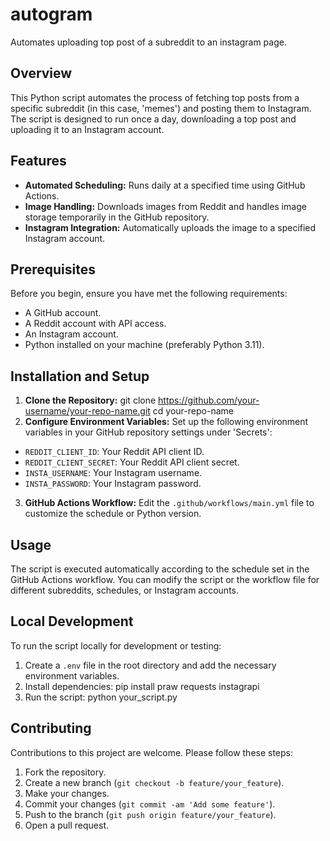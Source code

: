 # autogram
Automates uploading top post of a subreddit to an instagram page.

## Overview
This Python script automates the process of fetching top posts from a specific subreddit (in this case, 'memes') and posting them to Instagram. The script is designed to run once a day, downloading a top post and uploading it to an Instagram account.

## Features
- **Automated Scheduling:** Runs daily at a specified time using GitHub Actions.
- **Image Handling:** Downloads images from Reddit and handles image storage temporarily in the GitHub repository.
- **Instagram Integration:** Automatically uploads the image to a specified Instagram account.

## Prerequisites
Before you begin, ensure you have met the following requirements:
- A GitHub account.
- A Reddit account with API access.
- An Instagram account.
- Python installed on your machine (preferably Python 3.11).

## Installation and Setup
1. **Clone the Repository:**
git clone https://github.com/your-username/your-repo-name.git
cd your-repo-name
2. **Configure Environment Variables:**
Set up the following environment variables in your GitHub repository settings under 'Secrets':
- `REDDIT_CLIENT_ID`: Your Reddit API client ID.
- `REDDIT_CLIENT_SECRET`: Your Reddit API client secret.
- `INSTA_USERNAME`: Your Instagram username.
- `INSTA_PASSWORD`: Your Instagram password.

3. **GitHub Actions Workflow:**
Edit the `.github/workflows/main.yml` file to customize the schedule or Python version.

## Usage
The script is executed automatically according to the schedule set in the GitHub Actions workflow. You can modify the script or the workflow file for different subreddits, schedules, or Instagram accounts.

## Local Development
To run the script locally for development or testing:
1. Create a `.env` file in the root directory and add the necessary environment variables.
2. Install dependencies:
pip install praw requests instagrapi
3. Run the script:
python your_script.py

## Contributing
Contributions to this project are welcome. Please follow these steps:
1. Fork the repository.
2. Create a new branch (`git checkout -b feature/your_feature`).
3. Make your changes.
4. Commit your changes (`git commit -am 'Add some feature'`).
5. Push to the branch (`git push origin feature/your_feature`).
6. Open a pull request.
